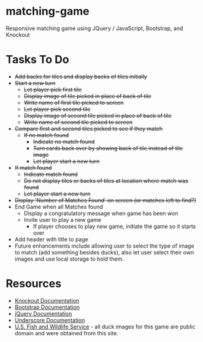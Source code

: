 # matching-game
Responsive matching game using JQuery / JavaScript, Bootstrap, and Knockout

# Tasks To Do
- <del>Add backs for tiles and display backs of tiles initially</del>
- <del>Start a new turn</del>
  - <del>Let player pick first tile</del>
  - <del>Display image of tile picked in place of back of tile</del>
  - <del>Write name of first tile picked to screen</del>
  - <del>Let player pick second tile</del>
  - <del>Display image of second tile picked in place of back of tile</del>
  - <del>Write name of second tile picked to screen</del>
- <del>Compare first and second tiles picked to see if they match</del>
  - <del>If no match found</del>
    - <del>Indicate no match found</del>
    - <del>Turn cards back over by showing back of tile instead of tile image</del>
    - <del>Let player start a new turn</del>
- <del>If match found</del>
    - <del>Indicate match found</del>
    - <del>Do not display tiles or backs of tiles at location where match was found</del>
    - <del>Let player start a new turn</del>   
- <del>Display 'Number of Matches Found' on screen (or matches left to find?)</del>
- End Game when all Matches found
  - Display a congratulatory message when game has been won
  - Invite user to play a new game
    - If player chooses to play new game, initiate the game so it starts over
- Add header with title to page
- Future enhancements include allowing user to select the type of image to match (add something besides ducks), also let user select their own images and use local storage to hold them.

# Resources
- [Knockout Documentation](http://knockoutjs.com)
- [Bootstrap Documentation](http://getbootstrap.com)
- [jQuery Documentation](http://api.jquery.com)
- [Underscore Documentation](http://underscorejs.org)
- [U.S. Fish and Wildlife Service](http://digitalmedia.fws.gov/) - all duck images for this game are public domain and were obtained from this site.
